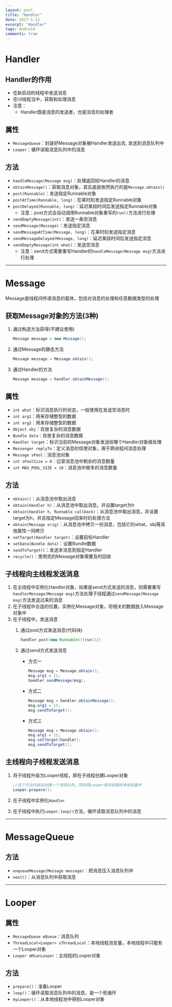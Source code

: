 ```yaml
---
layout: post
title: "Handler"
date: 2017-1-12
excerpt: "Handler"
tags: Android
comments: true
---
```


# Handler
## Handler的作用
- 在新启动的线程中发送消息
- 在UI线程当中，获取和处理消息
- 注意：
	- Handler既是消息的发送者，也是消息的处理者

## 属性
- ``MessageQueue``：封装好Message对象被Handler发送出去, 发送到消息队列中
- ``Looper``：循环读取消息队列中的消息

## 方法
- ``handleMessage(Message msg)``：处理返回给Handler的消息
- ``obtainMessage()``：获取消息对象，其实底层依然执行的是``Message.obtain()``
- ``post(Runnable)``：发送指定Runnable对象
- ``postAtTime(Runnable, long)``：在某时刻发送指定Runnable对象
- ``postDelayed(Runnable, long)``：延迟某段时间后发送指定Runnable对象
	- 注意：post方式会自动调用Runnable对象重写的``run()``方法进行处理
- ``sendEmptyMessage(int)``：发送一条空消息
- ``sendMessage(Message)``：发送指定消息
- ``sendMessageAtTime(Message, long)``：在某时刻发送指定消息
- ``sendMessageDelayed(Message, long)``：延迟某段时间后发送指定消息
- ``sendEmptyMessage(int what)``：发送空消息
	- 注意：send方式需要重写Handler的``handleMessage(Message msg)``方法进行处理

***

# Message
Message是线程间传递消息的载体，包括对消息的处理和任意数据类型的处理

## 获取Message对象的方法(3种)
1. 通过构造方法获得(不建议使用)

	```java
	Message message = new Message();
	```
	
2. 通过Message的静态方法
	
	```java
	Message message = Message.obtain();
	```
	
3. 通过Handler的方法
	
	```java
	Message message = handler.obtainMessage();
	```

## 属性
- ``int what``：标识消息执行的状态，一般使用在发送空消息时
- ``int arg1``：用来存储整型的数据
- ``int arg2``：用来存储整型的数据
- ``Object obj``：存放复杂的消息数据
- ``Bundle data``：存放复杂的消息数据
- ``Handler target``：标识当前的Message对象发送给哪个Handler对象做处理
- ``Messenger replyTo``：定义消息的信使对象，用于跨进程间消息处理
- ``Message sPool``：消息池对象
- ``int sPoolSize = 0``：记录消息池中剩余的消息数量
- ``int MAX_POOL_SIZE = 10``：消息池中做多的消息数量

## 方法
- ``obtain()``：从消息池中取出消息
- ``obtain(Handler h)``：从消息池中取出消息，并设置target为h
- ``obtain(Handler h, Runnable callback)``：从消息池中取出消息，并设置target为h，并且指定Message回来时的处理方法
- ``obtain(Message orig)``：从消息池中拷贝一份消息，包括它的what、obj等其他属性一同拷贝
- ``setTarget(Handler target)``：设置目标Handler
- ``setData(Bundle data)``：设置Bundle数据
- ``sendToTarget()``：发送本消息到指定Handler
- ``recycle()``：使用完的Message对象需要及时回收

## 子线程向主线程发送消息
1. 在主线程中实例化Handler对象，如果是send方式发送的消息，则需要重写``handlerMessage(Message msg)``方法处理子线程通过``sendMessage(Message msg)``方法发送过来的消息
2. 在子线程中合适的位置，实例化Message对象，将相关的数据放入Message对象中
3. 在子线程中，发送消息
	1. 通过post方式发送消息(代码块)
		
		```java
		handler.post(new Runnable(){run()})
		```
		
	2. 通过send方式发送消息
		- 方式一
		
			```java
			Message msg = Message.obtain();
			msg.arg1 = 11;
			handler.sendMessage(msg);
			```
		
		- 方式二

			```java
			Message msg = handler.obtainMessage();
			msg.arg1 = 11;
			msg.sendToTarget();
			```
			
		- 方式三

			```java
			Message msg = Message.obtain();
			msg.arg1 = 11;
			msg.setTarget(handler);
			msg.sendToTarget();
			```
	
## 主线程向子线程发送消息
1. 将子线程升级为Looper线程，即在子线程创建Looper对象

	```java
	//这个方法内部会创建一个消息队列，同时把Looper保存线程的本地变量中
	Looper.prepare();
	```
	
2. 在子线程中实例化``Handler``
3. 在子线程中执行``Looper.loop()``方法，循环读取消息队列中的消息

***

# MessageQueue
## 方法
- ``enqueueMessage(Message message)``：把消息压入消息队列中
- ``next()``：从消息队列中获取消息

***

# Looper
## 属性
- ``MessageQueue mQueue``：消息队列
- ``ThreadLocal<Looper> sThreadLocal``：本地线程池变量，本地线程中只能有一个Looper对象
- ``Looper mMianLooper``：主线程的Looper对象

## 方法
- ``prepare()``：准备Looper
- ``loop()``：循环读取消息队列中的消息，是一个死循环
- ``myLooper()``：从本地线程池中得到Looper对象
